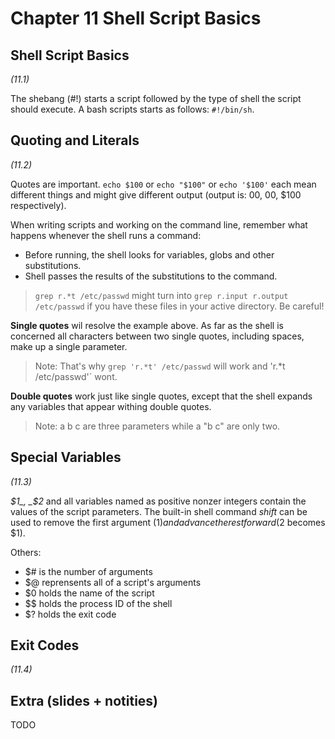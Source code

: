 # Chapter 11 Shell Script Basics

## Shell Script Basics
_(11.1)_

The shebang (#!) starts a script followed by the type of shell the script should execute. A bash scripts starts as follows: `#!/bin/sh`.

## Quoting and Literals
_(11.2)_

Quotes are important. `echo $100` or `echo "$100"` or `echo '$100'` each mean different things and might give different output (output is: 00, 00, $100 respectively).

When writing scripts and working on the command line, remember what happens whenever the shell runs a command:

* Before running, the shell looks for variables, globs and other substitutions.
* Shell passes the results of the substitutions to the command. 

> `grep r.*t /etc/passwd` might turn into `grep r.input r.output /etc/passwd` if you have these files in your active directory. Be careful!

**Single quotes** wil resolve the example above. As far as the shell is concerned all characters between two single quotes, including spaces, make up a single parameter. 

> Note: That's why `grep 'r.*t' /etc/passwd` will work and 'r.*t /etc/passwd'` wont.

**Double quotes** work just like single quotes, except that the shell expands any variables that appear withing double quotes. 

> Note: a b c are three parameters while a "b c" are only two.

## Special Variables
_(11.3)_

_$1_, _$2_ and all variables named as positive nonzer integers contain the values of the script parameters. The built-in shell command _shift_ can be used to remove the first argument ($1) and advance the rest forward ($2 becomes $1). 

Others:

* $# is the number of arguments
* $@ reprensents all of a script's arguments
* $0 holds the name of the script
* $$ holds the process ID of the shell
* $? holds the exit code

## Exit Codes
_(11.4)_











## Extra (slides + notities)

TODO